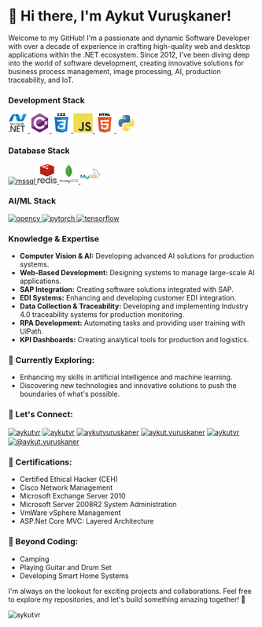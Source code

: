 # 👋 Hi there, I'm Aykut Vuruşkaner!

Welcome to my GitHub! I'm a passionate and dynamic Software Developer with over a decade of experience in crafting high-quality web and desktop applications within the .NET ecosystem. Since 2012, I've been diving deep into the world of software development, creating innovative solutions for business process management, image processing, AI, production traceability, and IoT.

### Development Stack
<p>
<a href="https://dotnet.microsoft.com/" target="_blank" rel="noreferrer"> <img src="https://raw.githubusercontent.com/devicons/devicon/master/icons/dot-net/dot-net-original-wordmark.svg" alt="dotnet" width="40" height="40"/> </a>
<a href="https://www.w3schools.com/cs/" target="_blank" rel="noreferrer"> <img src="https://raw.githubusercontent.com/devicons/devicon/master/icons/csharp/csharp-original.svg" alt="csharp" width="40" height="40"/> </a> 
<a href="https://www.w3schools.com/css/" target="_blank" rel="noreferrer"> <img src="https://raw.githubusercontent.com/devicons/devicon/master/icons/css3/css3-original-wordmark.svg" alt="css3" width="40" height="40"/> </a> 
<a href="https://developer.mozilla.org/en-US/docs/Web/JavaScript" target="_blank" rel="noreferrer"> <img src="https://raw.githubusercontent.com/devicons/devicon/master/icons/javascript/javascript-original.svg" alt="javascript" width="40" height="40"/> </a>
<a href="https://www.w3.org/html/" target="_blank" rel="noreferrer"> <img src="https://raw.githubusercontent.com/devicons/devicon/master/icons/html5/html5-original-wordmark.svg" alt="html5" width="40" height="40"/> </a>
<a href="https://www.python.org" target="_blank" rel="noreferrer"> <img src="https://raw.githubusercontent.com/devicons/devicon/master/icons/python/python-original.svg" alt="python" width="40" height="40"/> </a> 
</p>

### Database Stack
<p>
<a href="https://www.microsoft.com/en-us/sql-server" target="_blank" rel="noreferrer"> <img src="https://www.svgrepo.com/show/303229/microsoft-sql-server-logo.svg" alt="mssql" width="40" height="40"/> </a>
<a href="https://redis.io" target="_blank" rel="noreferrer"> <img src="https://raw.githubusercontent.com/devicons/devicon/master/icons/redis/redis-original-wordmark.svg" alt="redis" width="40" height="40"/> </a>
<a href="https://www.mongodb.com/" target="_blank" rel="noreferrer"> <img src="https://raw.githubusercontent.com/devicons/devicon/master/icons/mongodb/mongodb-original-wordmark.svg" alt="mongodb" width="40" height="40"/> </a>  <a href="https://www.mysql.com/" target="_blank" rel="noreferrer"> <img src="https://raw.githubusercontent.com/devicons/devicon/master/icons/mysql/mysql-original-wordmark.svg" alt="mysql" width="40" height="40"/> </a>
</p>

### AI/ML Stack
<p>
<a href="https://opencv.org/" target="_blank" rel="noreferrer"> <img src="https://www.vectorlogo.zone/logos/opencv/opencv-icon.svg" alt="opencv" width="40" height="40"/> </a> <a href="https://pytorch.org/" target="_blank" rel="noreferrer"> <img src="https://www.vectorlogo.zone/logos/pytorch/pytorch-icon.svg" alt="pytorch" width="40" height="40"/> </a>
<a href="https://www.tensorflow.org" target="_blank" rel="noreferrer"> <img src="https://www.vectorlogo.zone/logos/tensorflow/tensorflow-icon.svg" alt="tensorflow" width="40" height="40"/> </a>
</p>


### Knowledge & Expertise
- **Computer Vision & AI:** Developing advanced AI solutions for production systems.
- **Web-Based Development:** Designing systems to manage large-scale AI applications.
- **SAP Integration:** Creating software solutions integrated with SAP.
- **EDI Systems:** Enhancing and developing customer EDI integration.
- **Data Collection & Traceability:** Developing and implementing Industry 4.0 traceability systems for production monitoring.
- **RPA Development:** Automating tasks and providing user training with UiPath.
- **KPI Dashboards:** Creating analytical tools for production and logistics.

### 🌱 Currently Exploring:
- Enhancing my skills in artificial intelligence and machine learning.
- Discovering new technologies and innovative solutions to push the boundaries of what's possible.

### 🤝 Let's Connect:
<p align="left">
<a href="https://dev.to/aykutvr" target="blank"><img align="center" src="https://raw.githubusercontent.com/rahuldkjain/github-profile-readme-generator/master/src/images/icons/Social/devto.svg" alt="aykutvr" height="30" width="40" /></a>
<a href="https://twitter.com/aykutvr" target="blank"><img align="center" src="https://raw.githubusercontent.com/rahuldkjain/github-profile-readme-generator/master/src/images/icons/Social/twitter.svg" alt="aykutvr" height="30" width="40" /></a>
<a href="https://linkedin.com/in/aykutvuruskaner" target="blank"><img align="center" src="https://raw.githubusercontent.com/rahuldkjain/github-profile-readme-generator/master/src/images/icons/Social/linked-in-alt.svg" alt="aykutvuruskaner" height="30" width="40" /></a>
<a href="https://fb.com/aykut.vuruskaner" target="blank"><img align="center" src="https://raw.githubusercontent.com/rahuldkjain/github-profile-readme-generator/master/src/images/icons/Social/facebook.svg" alt="aykut.vuruskaner" height="30" width="40" /></a>
<a href="https://instagram.com/aykutvr" target="blank"><img align="center" src="https://raw.githubusercontent.com/rahuldkjain/github-profile-readme-generator/master/src/images/icons/Social/instagram.svg" alt="aykutvr" height="30" width="40" /></a>
<a href="https://medium.com/@aykut.vuruskaner" target="blank"><img align="center" src="https://raw.githubusercontent.com/rahuldkjain/github-profile-readme-generator/master/src/images/icons/Social/medium.svg" alt="@aykut.vuruskaner" height="30" width="40" /></a>
</p>

### 📜 Certifications:
- Certified Ethical Hacker (CEH)
- Cisco Network Management
- Microsoft Exchange Server 2010
- Microsoft Server 2008R2 System Administration
- VmWare vSphere Management
- ASP.Net Core MVC: Layered Architecture

### 🎸 Beyond Coding:
- Camping
- Playing Guitar and Drum Set
- Developing Smart Home Systems

I'm always on the lookout for exciting projects and collaborations. Feel free to explore my repositories, and let's build something amazing together! 🚀


<p><img align="left" src="https://github-readme-stats.vercel.app/api/top-langs?username=aykutvr&show_icons=true&locale=en&layout=compact" alt="aykutvr" /></p>

